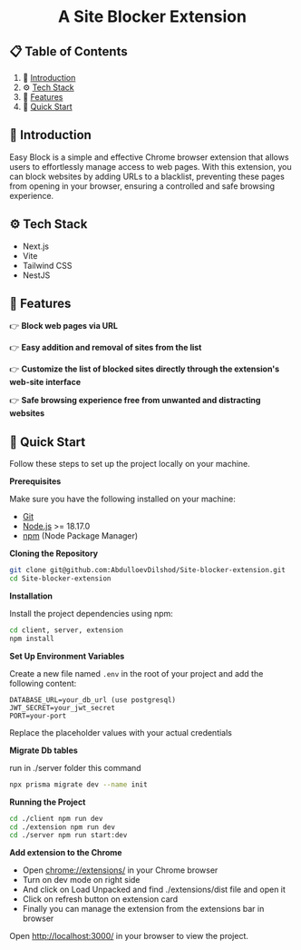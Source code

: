 <h1 align="center">A Site Blocker Extension</h1>

## 📋 <a name="table">Table of Contents</a>

1. 🤖 [Introduction](#introduction)
2. ⚙️ [Tech Stack](#tech-stack)
3. 🔋 [Features](#features)
4. 🤸 [Quick Start](#quick-start)

## <a name="introduction">🤖 Introduction</a>

Easy Block is a simple and effective Chrome browser extension that allows users to effortlessly manage access to web pages. 
With this extension, you can block websites by adding URLs to a blacklist, preventing these pages from opening in your browser, ensuring a controlled and safe browsing experience.

## <a name="tech-stack">⚙️ Tech Stack</a>

- Next.js
- Vite
- Tailwind CSS
- NestJS

## <a name="features">🔋 Features</a>

👉 **Block web pages via URL**

👉 **Easy addition and removal of sites from the list**

👉 **Customize the list of blocked sites directly through the extension's web-site interface**

👉 **Safe browsing experience free from unwanted and distracting websites**

## <a name="quick-start">🤸 Quick Start</a>

Follow these steps to set up the project locally on your machine.

**Prerequisites**

Make sure you have the following installed on your machine:

- [Git](https://git-scm.com/)
- [Node.js](https://nodejs.org/en) >= 18.17.0
- [npm](https://www.npmjs.com/) (Node Package Manager)

**Cloning the Repository**

```bash
git clone git@github.com:AbdulloevDilshod/Site-blocker-extension.git
cd Site-blocker-extension
```

**Installation**

Install the project dependencies using npm:

```bash
cd client, server, extension
npm install
```

**Set Up Environment Variables**

Create a new file named `.env` in the root of your project and add the following content:

```env
DATABASE_URL=your_db_url (use postgresql)
JWT_SECRET=your_jwt_secret
PORT=your-port
```

Replace the placeholder values with your actual credentials

**Migrate Db tables**

run in ./server folder this command

```bash
npx prisma migrate dev --name init
```

**Running the Project**

```bash
cd ./client npm run dev
cd ./extension npm run dev
cd ./server npm run start:dev
```
**Add extension to the Chrome**

- Open [chrome://extensions/](chrome://extensions/) in your Chrome browser
- Turn on dev mode on right side
- And click on Load Unpacked and find ./extensions/dist file and open it
- Click on refresh button on extension card
- Finally you can manage the extension from the extensions bar in browser

Open [http://localhost:3000/](http://localhost:3000/) in your browser to view the project.
